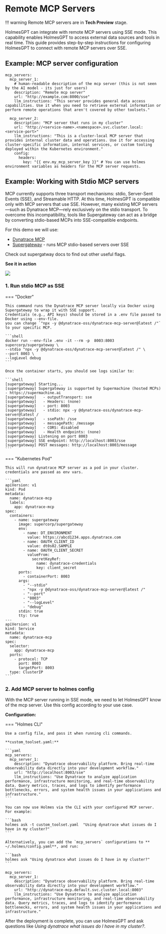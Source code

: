 # Remote MCP Servers

!!! warning
    Remote MCP servers are in **Tech Preview** stage.

HolmesGPT can integrate with remote MCP servers using SSE mode.
This capability enables HolmesGPT to access external data sources and tools in real time.
This guide provides step-by-step instructions for configuring HolmesGPT to connect with remote MCP servers over SSE.

## Example: MCP server configuration

```yaml-helm-values
mcp_servers:
  mcp_server_1:
    # human-readable description of the mcp server (this is not seen by the AI model - its just for users)
    description: "Remote mcp server"
    url: "http://example.com:8000/sse"
    llm_instructions: "This server provides general data access capabilities. Use it when you need to retrieve external information or perform remote operations that aren't covered by other toolsets."

  mcp_server_2:
    description: "MCP server that runs in my cluster"
    url: "http://<service-name>.<namespace>.svc.cluster.local:<service-port>"
    llm_instructions: "This is a cluster-local MCP server that provides internal cluster data and operations. Use it for accessing cluster-specific information, internal services, or custom tooling deployed within the Kubernetes environment."
    config:
      headers:
        key: "{{ env.my_mcp_server_key }}" # You can use holmes environment variables as headers for the MCP server requests.
```

## Example: Working with Stdio MCP servers

MCP currently supports three transport mechanisms: stdio, Server-Sent Events (SSE), and Streamable HTTP.
At this time, HolmesGPT is compatible only with MCP servers that use SSE.
However, many existing MCP servers—such as Dynatrace MCP—rely exclusively on the stdio transport.
To overcome this incompatibility, tools like Supergateway can act as a bridge by converting stdio-based MCPs into SSE-compatible endpoints.

For this demo we will use:
- [Dynatrace MCP](https://github.com/dynatrace-oss/dynatrace-mcp)
- [Supergateway](https://github.com/supercorp-ai/supergateway) - runs MCP stdio-based servers over SSE

Check out supergatway docs to find out other useful flags.

**See it in action**

<div>
    <a href="https://www.loom.com/share/1b290511b79942c7b1d672a2a4cde105">
      <img style="max-width:300px;" src="https://cdn.loom.com/sessions/thumbnails/1b290511b79942c7b1d672a2a4cde105-ed4eed3f9d70b125-full-play.gif">
    </a>
</div>

### 1. Run stdio MCP as SSE

=== "Docker"

    This command runs the Dynatrace MCP server locally via Docker using Supergateway to wrap it with SSE support.
    Credentials (e.g., API keys) should be stored in a .env file passed to Docker using --env-file.
    you can change `"npx -y @dynatrace-oss/dynatrace-mcp-server@latest /"` to your specific MCP.

    ```shell
    docker run --env-file .env -it --rm -p  8003:8003 supercorp/supergateway \
    --stdio "npx -y @dynatrace-oss/dynatrace-mcp-server@latest /" \
    --port 8003 \
    --logLevel debug
    ```

    Once the container starts, you should see logs similar to:

    ```shell
    [supergateway] Starting...
    [supergateway] Supergateway is supported by Supermachine (hosted MCPs) - https://supermachine.ai
    [supergateway]   - outputTransport: sse
    [supergateway]   - Headers: (none)
    [supergateway]   - port: 8003
    [supergateway]   - stdio: npx -y @dynatrace-oss/dynatrace-mcp-server@latest /
    [supergateway]   - ssePath: /sse
    [supergateway]   - messagePath: /message
    [supergateway]   - CORS: disabled
    [supergateway]   - Health endpoints: (none)
    [supergateway] Listening on port 8003
    [supergateway] SSE endpoint: http://localhost:8003/sse
    [supergateway] POST messages: http://localhost:8003/message
    ```

=== "Kubernetes Pod"

    This will run dynatrace MCP server as a pod in your cluster.
    credentials are passed as env vars.

    ```yaml
    apiVersion: v1
    kind: Pod
    metadata:
      name: dynatrace-mcp
      labels:
        app: dynatrace-mcp
    spec:
      containers:
        - name: supergateway
          image: supercorp/supergateway
          env:
            - name: DT_ENVIRONMENT
              value: https://abcd1234.apps.dynatrace.com
            - name: OAUTH_CLIENT_ID
              value: dt0s02.SAMPLE
            - name: OAUTH_CLIENT_SECRET
              valueFrom:
                secretKeyRef:
                  name: dynatrace-credentials
                  key: client_secret
          ports:
            - containerPort: 8003
          args:
            - "--stdio"
            - "npx -y @dynatrace-oss/dynatrace-mcp-server@latest /"
            - "--port"
            - "8003"
            - "--logLevel"
            - "debug"
          stdin: true
          tty: true
    ---
    apiVersion: v1
    kind: Service
    metadata:
      name: dynatrace-mcp
    spec:
      selector:
        app: dynatrace-mcp
      ports:
        - protocol: TCP
          port: 8003
          targetPort: 8003
      type: ClusterIP
    ```

### 2. Add MCP server to holmes config

With the MCP server running in SSE mode, we need to let HolmesGPT know of the mcp server.
Use this config according to your use case.

**Configuration:**

=== "Holmes CLI"

    Use a config file, and pass it when running cli commands.

    **custom_toolset.yaml:**

    ```yaml
    mcp_servers:
      mcp_server_1:
        description: "Dynatrace observability platform. Bring real-time observability data directly into your development workflow."
        url: "http://localhost:8003/sse"
        llm_instructions: "Use Dynatrace to analyze application performance, infrastructure monitoring, and real-time observability data. Query metrics, traces, and logs to identify performance bottlenecks, errors, and system health issues in your applications and infrastructure."
    ```

    You can now use Holmes via the CLI with your configured MCP server. For example:

    ```bash
    holmes ask -t custom_toolset.yaml  "Using dynatrace what issues do I have in my cluster?"
    ```

    Alternatively, you can add the `mcp_servers` configurations to ** ~/.holmes/config.yaml**, and run:

    ```bash
    holmes ask "Using dynatrace what issues do I have in my cluster?"
    ```

```yaml-helm-values
mcp_servers:
  mcp_server_1:
    description: "Dynatrace observability platform. Bring real-time observability data directly into your development workflow."
    url: "http://dynatrace-mcp.default.svc.cluster.local:8003"
    llm_instructions: "Use Dynatrace to analyze application performance, infrastructure monitoring, and real-time observability data. Query metrics, traces, and logs to identify performance bottlenecks, errors, and system health issues in your applications and infrastructure."
```

After the deployment is complete, you can use HolmesGPT and ask questions like *Using dynatrace what issues do I have in my cluster?*.
